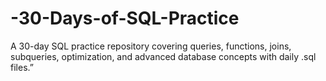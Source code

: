 # -30-Days-of-SQL-Practice
A 30-day SQL practice repository covering queries, functions, joins, subqueries, optimization, and advanced database concepts with daily .sql files.”
